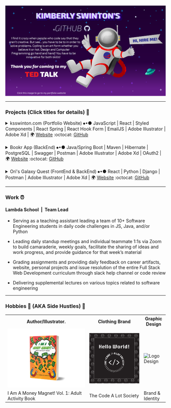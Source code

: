 [![Kimberly's Portfolio Banner](./images/GitHubBanner.png)](https://ksswinton.com)

---

### Projects (Click titles for details) 🔭



<details> 
<summary> ksswinton.com (Portfolio Website) ⦁•● JavaScript | React | Styled Components | React Spring | React Hook Form | EmailJS | Adobe Illustrator | Adobe Xd | 🌍 <a href="ksswinton.com">Website</a> :octocat: <a href="https://github.com/KSSwimmy/portfolio_V3">GitHub</a> </summary>

- Portfolio website displaying projects and my love for space
- Built FrontEnd with ReactJS (React JavaScript)
- Used Styled Components for CSS styling 
- React Spring for the parallax effect
- Font Awesome for most icons (The Adobe icons I had to create from scratch)
- EmailJS for sending any messages from the form on the site to my email
- React Hook Form was implemented to easily create a form using React Hooks
- Designed the planets, stars, and ect using Adobe Illustrator
- Assembled the page layout in Adobe Xd
</details>
<br>
<details>
<summary> Bookr App (BackEnd) ⦁•● Java/Spring Boot | Maven | Hibernate | PostgreSQL | Swagger | Postman | Adobe Illustrator | Adobe Xd | OAuth2 | 🌍 <a href="https://bookr.vercel.app/login">Website</a> :octocat: <a href="https://github.com/BW-BookR-2019/BE">GitHub</a> </summary>

- An app that allows its users to review books
- Built BackEnd with Java/Spring Boot
- Deployed using Maven (While using IntelliJ as an IDE)
- Built the database using PostgreSQL
- Connected FrontEnd Devs using Swagger 
- Built and checked the functionality of the CRUD **(CREATE READ UPDATE and DELETE)** API requests using Postman
-  Adobe Illustrator was used to create the UI page layout

*Personally, I'd like to come back and rebuild this project, however I'd prefer to use open source APIs to help out with the backend. Or maybe I'll build it using C++ 🤔*
</details>
<br>
<details> 
<summary>Ori's Galaxy Quest (FrontEnd & BackEnd) ⦁•● React | Python | Django | Postman | Adobe Illustrator | Adobe Xd | 🌍 <a href="https://cocky-davinci-344c63.netlify.app/">Website</a>
 :octocat: <a href="https://github.com/Cakewalk-CS">GitHub</a></summary>

- built an interactive Multi-User Dungeon (MUD) client and server in groups.
***Backend*** 
- Built the backend using Python & Django framework
- Built and checked the functionality of the CRUD **(CREATE READ UPDATE and DELETE)** API requests using Postman
***Frontend*** 
- ReactJS
- Adobe Illustrator and Xd were used to design the landing page's layout and functionality
</details>

---
### Work ⏰

#### Lambda School &nbsp;|&nbsp;&nbsp;Team Lead

- Serving as a teaching assistant leading a team of 10+ Software Engineering students in daily code challenges in JS, Java, and/or Python 

- Leading daily standup meetings and individual teammate 1:1s via Zoom to build camaraderie, weekly goals, facilitate the sharing of ideas and work progress, and provide guidance for that week’s material 

- Grading assignments and providing daily feedback on career artifacts, website, personal projects and issue resolution of the entire Full Stack Web Development curriculum through slack help channel or code review 

- Delivering supplemental lectures on various topics related to software engineering


---

### Hobbies 🎨 (AKA Side Hustles) 💸 



<table>
  <tr>
    <th>Author/Illustrator.</th>
    <th>Clothing Brand</th>
    <th>Graphic Design</th>
    
  </tr>
  <tr>
    <td> 
        <a href="https://www.amazon.com/Am-Money-Magnet-Vol-Activity/dp/B09LZQMHSL">
            <img  src=
            "./images/book.png" 
            alt="my book" width="900">
        </a> 
    </td>
    <td>
        <a href="https://www.tcals10k.com/">
        <img  src=
        "./images/tcalsHELLO.png" 
        alt="Clothing Brand" width="700">
    </td>
    <td>
        <img  src=
        "./images/RHNSLogo.png" 
        alt="Logo Design" width="700">
        </td>
  </tr>
  <tr>
    <td>I Am A Money Magnet! Vol. 1: Adult Activity Book</td>
    <td>The Code A Lot Society</td>
    <td>Brand & Identity </td>
  </tr>
</table>



